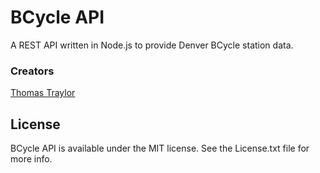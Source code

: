 BCycle API
==========

A REST API written in Node.js to provide Denver BCycle station data.

### Creators

[Thomas Traylor](http://github.com/tstraylor)

## License

BCycle API is available under the MIT license. See the License.txt file for more info.

